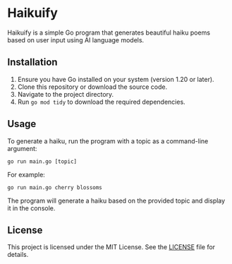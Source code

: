 # Haikuify

Haikuify is a simple Go program that generates beautiful haiku poems based on user input using AI language models.

## Installation

1. Ensure you have Go installed on your system (version 1.20 or later).
2. Clone this repository or download the source code.
3. Navigate to the project directory.
4. Run `go mod tidy` to download the required dependencies.

## Usage

To generate a haiku, run the program with a topic as a command-line argument:

```
go run main.go [topic]
```

For example:

```
go run main.go cherry blossoms
```

The program will generate a haiku based on the provided topic and display it in the console.

## License

This project is licensed under the MIT License. See the [LICENSE](LICENSE) file for details.

